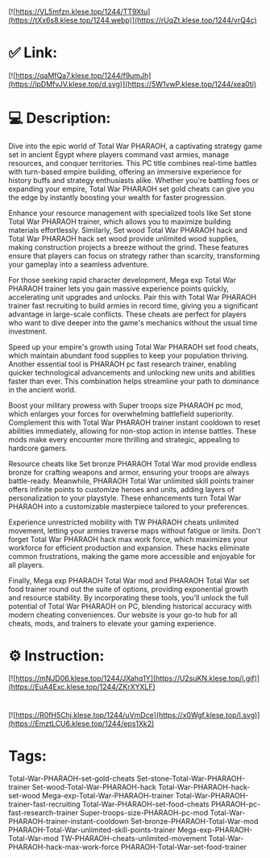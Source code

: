 [![https://VL5mfzn.klese.top/1244/TT9Xtu](https://tXx6s8.klese.top/1244.webp)](https://rUqZt.klese.top/1244/vrQ4c)
# ✅ Link:
[![https://qaMfQa7.klese.top/1244/f9umJh](https://lpDMfvJV.klese.top/d.svg)](https://5W1vwP.klese.top/1244/xea0ti)
# 💻 Description:
Dive into the epic world of Total War PHARAOH, a captivating strategy game set in ancient Egypt where players command vast armies, manage resources, and conquer territories. This PC title combines real-time battles with turn-based empire building, offering an immersive experience for history buffs and strategy enthusiasts alike. Whether you're battling foes or expanding your empire, Total War PHARAOH set gold cheats can give you the edge by instantly boosting your wealth for faster progression.



Enhance your resource management with specialized tools like Set stone Total War PHARAOH trainer, which allows you to maximize building materials effortlessly. Similarly, Set wood Total War PHARAOH hack and Total War PHARAOH hack set wood provide unlimited wood supplies, making construction projects a breeze without the grind. These features ensure that players can focus on strategy rather than scarcity, transforming your gameplay into a seamless adventure.



For those seeking rapid character development, Mega exp Total War PHARAOH trainer lets you gain massive experience points quickly, accelerating unit upgrades and unlocks. Pair this with Total War PHARAOH trainer fast recruiting to build armies in record time, giving you a significant advantage in large-scale conflicts. These cheats are perfect for players who want to dive deeper into the game's mechanics without the usual time investment.



Speed up your empire's growth using Total War PHARAOH set food cheats, which maintain abundant food supplies to keep your population thriving. Another essential tool is PHARAOH pc fast research trainer, enabling quicker technological advancements and unlocking new units and abilities faster than ever. This combination helps streamline your path to dominance in the ancient world.



Boost your military prowess with Super troops size PHARAOH pc mod, which enlarges your forces for overwhelming battlefield superiority. Complement this with Total War PHARAOH trainer instant cooldown to reset abilities immediately, allowing for non-stop action in intense battles. These mods make every encounter more thrilling and strategic, appealing to hardcore gamers.



Resource cheats like Set bronze PHARAOH Total War mod provide endless bronze for crafting weapons and armor, ensuring your troops are always battle-ready. Meanwhile, PHARAOH Total War unlimited skill points trainer offers infinite points to customize heroes and units, adding layers of personalization to your playstyle. These enhancements turn Total War PHARAOH into a customizable masterpiece tailored to your preferences.



Experience unrestricted mobility with TW PHARAOH cheats unlimited movement, letting your armies traverse maps without fatigue or limits. Don't forget Total War PHARAOH hack max work force, which maximizes your workforce for efficient production and expansion. These hacks eliminate common frustrations, making the game more accessible and enjoyable for all players.



Finally, Mega exp PHARAOH Total War mod and PHARAOH Total War set food trainer round out the suite of options, providing exponential growth and resource stability. By incorporating these tools, you'll unlock the full potential of Total War PHARAOH on PC, blending historical accuracy with modern cheating conveniences. Our website is your go-to hub for all cheats, mods, and trainers to elevate your gaming experience.

# ⚙️ Instruction:
[![https://mNJD06.klese.top/1244/JXahq1Y](https://U2suKN.klese.top/i.gif)](https://EuA4Exc.klese.top/1244/ZKrXYXLF)
#
[![https://R0fH5Chj.klese.top/1244/uVmDce](https://x0Wgf.klese.top/l.svg)](https://EmztLCU6.klese.top/1244/eps1Xk2)
# Tags:
Total-War-PHARAOH-set-gold-cheats Set-stone-Total-War-PHARAOH-trainer Set-wood-Total-War-PHARAOH-hack Total-War-PHARAOH-hack-set-wood Mega-exp-Total-War-PHARAOH-trainer Total-War-PHARAOH-trainer-fast-recruiting Total-War-PHARAOH-set-food-cheats PHARAOH-pc-fast-research-trainer Super-troops-size-PHARAOH-pc-mod Total-War-PHARAOH-trainer-instant-cooldown Set-bronze-PHARAOH-Total-War-mod PHARAOH-Total-War-unlimited-skill-points-trainer Mega-exp-PHARAOH-Total-War-mod TW-PHARAOH-cheats-unlimited-movement Total-War-PHARAOH-hack-max-work-force PHARAOH-Total-War-set-food-trainer






